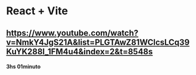 # React + Vite

## https://www.youtube.com/watch?v=NmkY4JgS21A&list=PLGTAwZ81WClcsLCq39KuYK288I_1FM4u4&index=2&t=8548s
#### 3hs 01minuto 